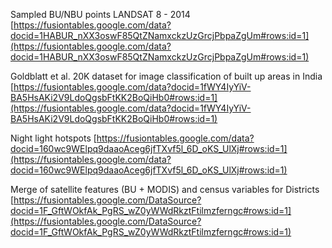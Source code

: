 Sampled BU/NBU points LANDSAT 8 - 2014
[https://fusiontables.google.com/data?docid=1HABUR_nXX3oswF85QtZNamxckzUzGrcjPbpaZgUm#rows:id=1](https://fusiontables.google.com/data?docid=1HABUR_nXX3oswF85QtZNamxckzUzGrcjPbpaZgUm#rows:id=1)

Goldblatt et al. 20K dataset for image classification of built up areas in India
[https://fusiontables.google.com/data?docid=1fWY4IyYiV-BA5HsAKi2V9LdoQgsbFtKK2BoQiHb0#rows:id=1](https://fusiontables.google.com/data?docid=1fWY4IyYiV-BA5HsAKi2V9LdoQgsbFtKK2BoQiHb0#rows:id=1)

Night light hotspots
[https://fusiontables.google.com/data?docid=160wc9WElpq9daaoAceg6jfTXvf5l_6D_oKS_UlXj#rows:id=1](https://fusiontables.google.com/data?docid=160wc9WElpq9daaoAceg6jfTXvf5l_6D_oKS_UlXj#rows:id=1)

Merge of satellite features (BU + MODIS) and census variables for Districts
[https://fusiontables.google.com/DataSource?docid=1F_GftWOkfAk_PgRS_wZ0yWWdRkztFtilmzferngc#rows:id=1](https://fusiontables.google.com/DataSource?docid=1F_GftWOkfAk_PgRS_wZ0yWWdRkztFtilmzferngc#rows:id=1)
